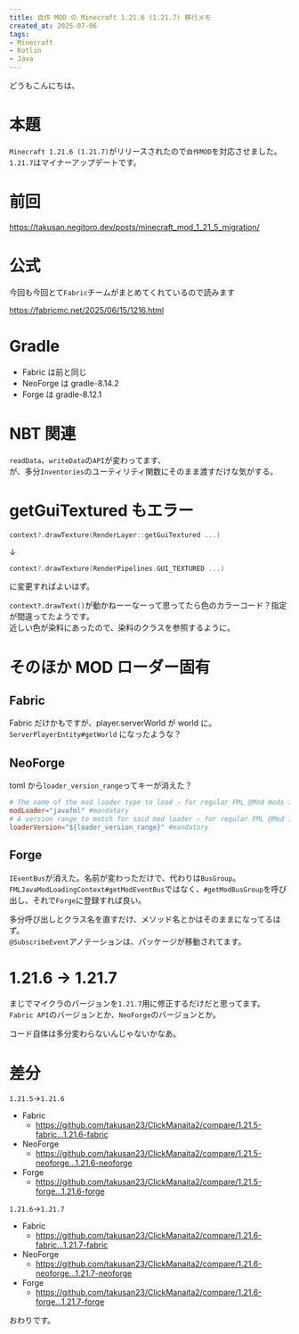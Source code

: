 ```yaml
---
title: 自作 MOD の Minecraft 1.21.6 (1.21.7) 移行メモ
created_at: 2025-07-06
tags:
- Minecraft
- Kotlin
- Java
---
```

どうもこんにちは、


# 本題
`Minecraft 1.21.6 (1.21.7)`がリリースされたので`自作MOD`を対応させました。  
`1.21.7`はマイナーアップデートです。

# 前回
https://takusan.negitoro.dev/posts/minecraft_mod_1_21_5_migration/

# 公式
今回も今回とて`Fabric`チームがまとめてくれているので読みます

https://fabricmc.net/2025/06/15/1216.html

# Gradle
- Fabric は前と同じ
- NeoForge は gradle-8.14.2
- Forge は gradle-8.12.1

# NBT 関連
`readData`、`writeData`の`API`が変わってます、  
が、多分`Inventories`のユーティリティ関数にそのまま渡すだけな気がする。

# getGuiTextured もエラー

```kotlin
context?.drawTexture(RenderLayer::getGuiTextured ...)
```

↓

```kotlin
context?.drawTexture(RenderPipelines.GUI_TEXTURED ...)
```

に変更すればよいはず。


`context?.drawText()`が動かねーーなーって思ってたら色のカラーコード？指定が間違ってたようです。  
近しい色が染料にあったので、染料のクラスを参照するように。

# そのほか MOD ローダー固有

## Fabric
Fabric だけかもですが、player.serverWorld が world に。  
`ServerPlayerEntity#getWorld` になったような？

## NeoForge
toml から`loader_version_range`ってキーが消えた？

```toml
# The name of the mod loader type to load - for regular FML @Mod mods it should be javafml
modLoader="javafml" #mandatory
# A version range to match for said mod loader - for regular FML @Mod it will be the FML version. This is currently 2.
loaderVersion="${loader_version_range}" #mandatory
```

## Forge
`IEventBus`が消えた。名前が変わっただけで、代わりは`BusGroup`。  
`FMLJavaModLoadingContext#getModEventBus`ではなく、`#getModBusGroup`を呼び出し、それで`Forge`に登録すれば良い。

多分呼び出しとクラス名を直すだけ、メソッド名とかはそのままになってるはず。  
`@SubscribeEvent`アノテーションは、パッケージが移動されてます。

# 1.21.6 → 1.21.7
まじでマイクラのバージョンを`1.21.7`用に修正するだけだと思ってます。  
`Fabric API`のバージョンとか、`NeoForge`のバージョンとか。

コード自体は多分変わらないんじゃないかなあ。

# 差分
`1.21.5`→`1.21.6`

- Fabric
    - https://github.com/takusan23/ClickManaita2/compare/1.21.5-fabric...1.21.6-fabric
- NeoForge
    - https://github.com/takusan23/ClickManaita2/compare/1.21.5-neoforge...1.21.6-neoforge
- Forge
    - https://github.com/takusan23/ClickManaita2/compare/1.21.5-forge...1.21.6-forge

`1.21.6`→`1.21.7`

- Fabric
    - https://github.com/takusan23/ClickManaita2/compare/1.21.6-fabric...1.21.7-fabric
- NeoForge
    - https://github.com/takusan23/ClickManaita2/compare/1.21.6-neoforge...1.21.7-neoforge
- Forge
    - https://github.com/takusan23/ClickManaita2/compare/1.21.6-forge...1.21.7-forge

おわりです。